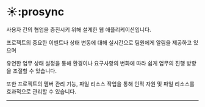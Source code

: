 # ☀️:prosync

사용자 간의 협업을 증진시키 위해 설계한 웹 애플리케이션입니다.

프로젝트의 중요한 이벤트나 상태 변동에 대해 실시간으로 팀원에게 알림을 제공하고 있으며

유연한 업무 상태 설정을 통해 환경이나 요구사항의 변화에 따라 쉽게 업무의 진행 방향을 조절할 수 있습니다.

또한 프로젝트의 멤버 관리 기능, 파일 리소스 작업을 통해 인적 자원 및 파일 리소스를 효과적으로 관리할 수 있습니다.


---
